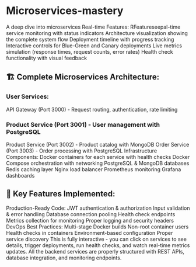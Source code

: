 # Microservices-mastery
A deep dive into microservices 
Real-time Features:
RFeatureseepal-time service monitoring with status indicators
Architecture visualization showing the complete system flow
Deployment timeline with progress tracking
Interactive controls for Blue-Green and Canary deployments
Live metrics simulation (response times, request counts, error rates)
Health check functionality with visual feedback
## 🏗️ Complete Microservices Architecture:
### User Services:
API Gateway (Port 3000) - Request routing, authentication, rate limiting
### Product Service (Port 3001) - User management with PostgreSQL
Product Service (Port 3002) - Product catalog with MongoDB
Order Service (Port 3003) - Order processing with PostgreSQL
Infrastructure Components:
Docker containers for each service with health checks
Docker Compose orchestration with networking
PostgreSQL & MongoDB databases
Redis caching layer
Nginx load balancer
Prometheus monitoring
Grafana dashboards
## 🚀 Key Features Implemented:
Production-Ready Code:
JWT authentication & authorization
Input validation & error handling
Database connection pooling
Health check endpoints
Metrics collection for monitoring
Proper logging and security headers
DevOps Best Practices:
Multi-stage Docker builds
Non-root container users
Health checks in containers
Environment-based configuration
Proper service discovery
This is fully interactive - you can click on services to see details, trigger deployments, run health checks, and watch real-time metrics updates. All the backend services are properly structured with REST APIs, database integration, and monitoring endpoints.

